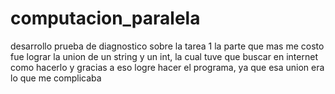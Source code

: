 # computacion_paralela
desarrollo prueba de diagnostico
sobre la tarea 1 
la parte que mas me costo fue lograr la union de un string y un int, la cual tuve que buscar en internet como hacerlo y gracias a eso logre hacer el programa, ya que esa union era lo que me complicaba
